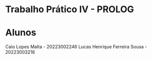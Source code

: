 # Trabalho Prático IV - PROLOG
# Alunos
Caio Lopes Malta - 20223002246 
Lucas Henrique Ferreira Sousa - 20223003216